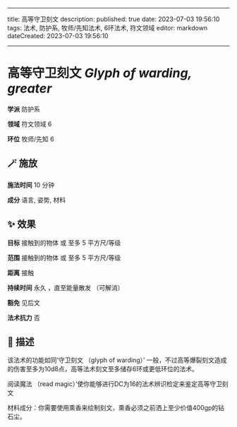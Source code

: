 
---
title: 高等守卫刻文
description: 
published: true
date: 2023-07-03 19:56:10
tags: 法术, 防护系, 牧师/先知法术, 6环法术, 符文领域
editor: markdown
dateCreated: 2023-07-03 19:56:10

---

# **高等守卫刻文** *Glyph of warding, greater*

**学派** 防护系 

**领域** 符文领域 6

**环位** 牧师/先知 6

## 🪄 施放

**施法时间** 10 分钟

**成分** 语言, 姿势, 材料

## ✨ 效果 

**目标** 接触到的物体 或 至多 5 平方尺/等级 

**范围** 接触到的物体 或 至多 5 平方尺/等级

**距离** 接触  

**持续时间** 永久 ，直至能量散发 （可解消） 

**豁免** 见后文

**法术抗力** 否

## 📖 描述

该法术的功能如同‘守卫刻文 （glyph of warding）’ 一般，不过高等爆裂刻文造成的伤害至多为10d8点，高等法术刻文至多储存6环或更低环位的法术。

阅读魔法 （read magic）’使你能够进行DC为16的法术辨识检定来鉴定高等守卫刻文

材料成分：你需要使用熏香来绘制刻文，熏香必须之前洒上至少价值400gp的钻石尘。
    